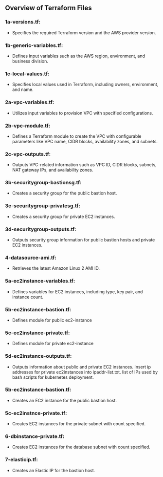 ## Overview of Terraform Files

### 1a-versions.tf: 
- Specifies the required Terraform version and the AWS provider version.

### 1b-generic-variables.tf:
- Defines input variables such as the AWS region, environment, and business division.

### 1c-local-values.tf:
- Specifies local values used in Terraform, including owners, environment, and name.

### 2a-vpc-variables.tf:
- Utilizes input variables to provision VPC with specified configurations.

### 2b-vpc-module.tf:
- Defines a Terraform module to create the VPC with configurable parameters like VPC name, CIDR blocks, availability zones, and subnets.

### 2c-vpc-outputs.tf:
- Outputs VPC-related information such as VPC ID, CIDR blocks, subnets, NAT gateway IPs, and availability zones.

### 3b-securitygroup-bastionsg.tf:
- Creates a security group for the public bastion host.

### 3c-securitygroup-privatesg.tf:
- Creates a security group for private EC2 instances.

### 3d-securitygroup-outputs.tf:
- Outputs security group information for public bastion hosts and private EC2 instances.

### 4-datasource-ami.tf:
- Retrieves the latest Amazon Linux 2 AMI ID.

### 5a-ec2instance-variables.tf:
- Defines variables for EC2 instances, including type, key pair, and instance count.

### 5b-ec2instance-bastion.tf:
- Defines module for public ec2-instance

### 5c-ec2instance-private.tf:
- Defines module for private ec2-instance

### 5d-ec2instance-outputs.tf:
- Outputs information about public and private EC2 instances. Insert ip addresses for private ec2instances into ipaddr-list.txt.
list of IPs used by bash scripts for kubernetes deployment.

### 5b-ec2instance-bastion.tf:
- Creates an EC2 instance for the public bastion host.

### 5c-ec2instnce-private.tf:
- Creates EC2 instances for the private subnet with count specified.

### 6-dbinstance-private.tf:
- Creates EC2 instances for the database subnet with count specified.

### 7-elasticip.tf:
- Creates an Elastic IP for the bastion host.

